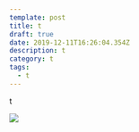 ```yaml
---
template: post
title: t
draft: true
date: 2019-12-11T16:26:04.354Z
description: t
category: t
tags:
  - t
---
```

t

![](/media/cs.jpeg)
